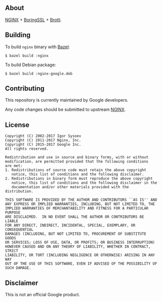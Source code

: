 ## About

[NGINX] + [BoringSSL] + [Brotli].

## Building

To build `nginx` binary with [Bazel]:

    $ bazel build :nginx

To build Debian package:

    $ bazel build :nginx-google.deb

## Contributing

This repository is currently maintained by Google developers.

Any code changes should be submitted to upstream
[NGINX](https://nginx.org/en/docs/contributing_changes.html).

## License

    Copyright (C) 2002-2017 Igor Sysoev
    Copyright (C) 2011-2017 Nginx, Inc.
    Copyright (C) 2015-2017 Google Inc.
    All rights reserved.

    Redistribution and use in source and binary forms, with or without
    modification, are permitted provided that the following conditions
    are met:
    1. Redistributions of source code must retain the above copyright
       notice, this list of conditions and the following disclaimer.
    2. Redistributions in binary form must reproduce the above copyright
       notice, this list of conditions and the following disclaimer in the
       documentation and/or other materials provided with the distribution.

    THIS SOFTWARE IS PROVIDED BY THE AUTHOR AND CONTRIBUTORS ``AS IS'' AND
    ANY EXPRESS OR IMPLIED WARRANTIES, INCLUDING, BUT NOT LIMITED TO, THE
    IMPLIED WARRANTIES OF MERCHANTABILITY AND FITNESS FOR A PARTICULAR PURPOSE
    ARE DISCLAIMED.  IN NO EVENT SHALL THE AUTHOR OR CONTRIBUTORS BE LIABLE
    FOR ANY DIRECT, INDIRECT, INCIDENTAL, SPECIAL, EXEMPLARY, OR CONSEQUENTIAL
    DAMAGES (INCLUDING, BUT NOT LIMITED TO, PROCUREMENT OF SUBSTITUTE GOODS
    OR SERVICES; LOSS OF USE, DATA, OR PROFITS; OR BUSINESS INTERRUPTION)
    HOWEVER CAUSED AND ON ANY THEORY OF LIABILITY, WHETHER IN CONTRACT, STRICT
    LIABILITY, OR TORT (INCLUDING NEGLIGENCE OR OTHERWISE) ARISING IN ANY WAY
    OUT OF THE USE OF THIS SOFTWARE, EVEN IF ADVISED OF THE POSSIBILITY OF
    SUCH DAMAGE.

## Disclaimer

This is not an official Google product.

[NGINX]: https://nginx.org
[BoringSSL]: https://boringssl.googlesource.com/boringssl
[Brotli]: https://github.com/google/brotli
[Bazel]: https://bazel.build

